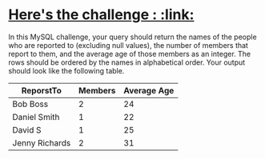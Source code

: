 <h1><a href="http://url9090.coderbyte.com/ls/click?upn=Hm7AQv1jm-2BPbPbdTh0DHt-2FOx23FpgT-2Fur25A7nEkxX5xKL2p8-2F4-2BTO8k-2FjqMTWwoN1o9cFYP7dXv0cG3GUBdkg-3D-3DgVQy_GTgb1OuDGbXcrHy3LVs7IL-2B4IDPbdbUXDcCQtiHb-2FdwbXUhQgOtVk0Z0yCMJlpIFRvEc7XXxvEc6A9uVXOWhSiA0hgibyejY5yQbWM5wBY5-2B-2FMDrB32TJBLFl-2BnTSqfrZmateO20YCbxojfMvDfTpgIWUpio-2F-2FrsKSNzldTuEIVJMk5SAncLmGKkuGh-2FwsEIXXpqJprxOhyOyMpIiEzYqA-3D-3D">Here's the challenge : :link:</a></h1>

In this MySQL challenge, your query should return the names of the people who are reported to (excluding null values), the number of members that report to them, and the average age of those members as an integer. The rows should be ordered by the names in alphabetical order. Your output should look like the following table.

| ReporstTo | Members | Average Age |
|------|--------------------|---------------------|
|Bob Boss|2|24|
|Daniel Smith|1|22|
|David S|1|25|
|Jenny Richards|2|31|

